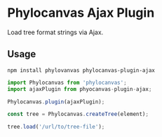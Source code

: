 # Phylocanvas Ajax Plugin
Load tree format strings via Ajax.

## Usage

```
npm install phylovanvas phylocanvas-plugin-ajax
```

```javascript
import Phylocanvas from 'phylocanvas';
import ajaxPlugin from phyocanvas-plugin-ajax;

Phylocanvas.plugin(ajaxPlugin);

const tree = Phylocanvas.createTree(element);

tree.load('/url/to/tree-file');
```
